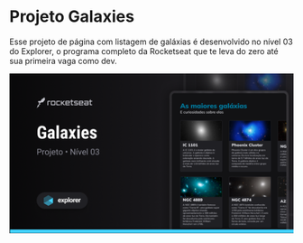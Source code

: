 # Projeto Galaxies

Esse projeto de página com listagem de galáxias é desenvolvido no nível 03 do Explorer, o programa completo da Rocketseat que te leva do zero até sua primeira vaga como dev.

![Layout do projeto](assets/layout.png)